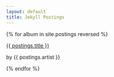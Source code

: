 ```yaml
---
layout: default
title: Jekyll Postings
---
```


<link rel="stylesheet" href="index.css" />

{% for album in site.postings reversed %}
  <article>
    <a href="{{ postings.url }}"
      <p>{{ postings.title }}</p>
    </a>
    <p>by {{ postings.artist }}</p>
  </article>
{% endfor %}

